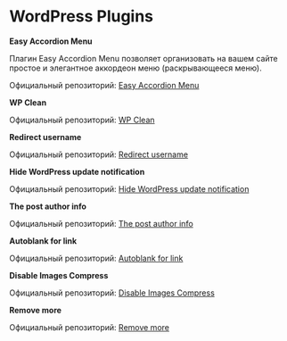 # WordPress Plugins

**Easy Accordion Menu**

Плагин Easy Accordion Menu позволяет организовать на вашем сайте простое и элегантное аккордеон меню (раскрывающееся меню).

Официальный репозиторий: [Easy Accordion Menu](https://ru.wordpress.org/plugins/easy-accordion-menu/)


**WP Clean**

Официальный репозиторий: [WP Clean](https://wordpress.org/plugins/wp-clean/)


**Redirect username**

Официальный репозиторий: [Redirect username](https://wordpress.org/plugins/redirect-username/)


**Hide WordPress update notification**

Официальный репозиторий: [Hide WordPress update notification](https://wordpress.org/plugins/hide-update-notification/)


**The post author info**

Официальный репозиторий: [The post author info](https://wordpress.org/plugins/the-post-author-info/)


**Autoblank for link**

Официальный репозиторий: [Autoblank for link](https://wordpress.org/plugins/autoblank-for-link/)


**Disable Images Compress**

Официальный репозиторий: [Disable Images Compress](https://wordpress.org/plugins/disable-images-compress/)


**Remove more**

Официальный репозиторий: [Remove more](https://wordpress.org/plugins/remove-more/)